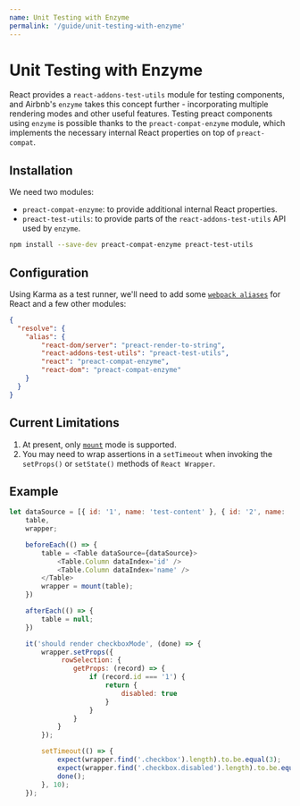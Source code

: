 ```yaml
---
name: Unit Testing with Enzyme
permalink: '/guide/unit-testing-with-enzyme'
---
```


# Unit Testing with Enzyme

React provides a `react-addons-test-utils` module for testing components, and Airbnb's `enzyme` takes this concept further - incorporating multiple rendering modes and other useful features. Testing preact components using `enzyme` is possible thanks to the `preact-compat-enzyme` module, which implements the necessary internal React properties on top of `preact-compat`.

## Installation

We need two modules:

- `preact-compat-enzyme`: to provide additional internal React properties.
- `preact-test-utils`: to provide parts of the `react-addons-test-utils` API used by `enzyme`.

```sh
npm install --save-dev preact-compat-enzyme preact-test-utils
```

## Configuration

Using Karma as a test runner, we'll need to add some [`webpack aliases`](https://github.com/webpack-contrib/karma-webpack#usage) for React and a few other modules:

```json
{
  "resolve": {
    "alias": {
        "react-dom/server": "preact-render-to-string",
        "react-addons-test-utils": "preact-test-utils",
        "react": "preact-compat-enzyme",
        "react-dom": "preact-compat-enzyme"
    }
  }
}
```

## Current Limitations

1. At present, only [`mount`](http://airbnb.io/enzyme/docs/api/mount.html) mode is supported.
2. You may need to wrap assertions in a `setTimeout` when invoking the `setProps()` or `setState()` methods of `React Wrapper`.


## Example

```js
let dataSource = [{ id: '1', name: 'test-content' }, { id: '2', name: 'test-content' }],
    table,
    wrapper;

    beforeEach(() => {
        table = <Table dataSource={dataSource}>
            <Table.Column dataIndex='id' />
            <Table.Column dataIndex='name' />
        </Table>
        wrapper = mount(table);
    })

    afterEach(() => {
        table = null;
    })

    it('should render checkboxMode', (done) => {
        wrapper.setProps({
             rowSelection: {
                getProps: (record) => {
                    if (record.id === '1') {
                        return {
                            disabled: true
                        }
                    }
                }
            }
        });

        setTimeout(() => {
            expect(wrapper.find('.checkbox').length).to.be.equal(3);
            expect(wrapper.find('.checkbox.disabled').length).to.be.equal(1);
            done();
        }, 10);
    });
```
